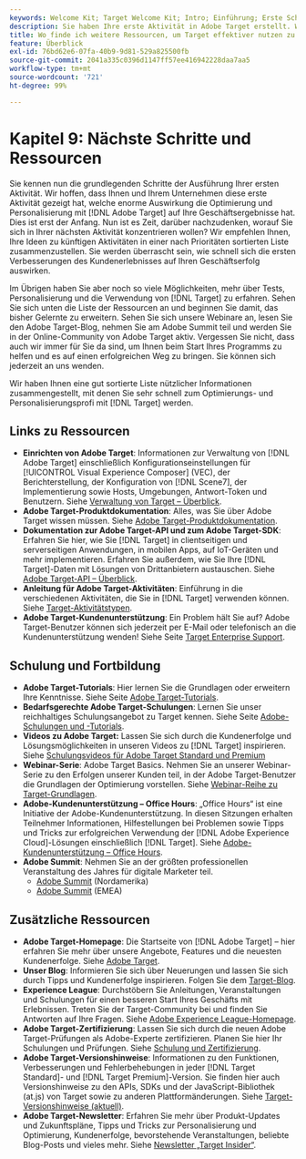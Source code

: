 ```yaml
---
keywords: Welcome Kit; Target Welcome Kit; Intro; Einführung; Erste Schritte
description: Sie haben Ihre erste Aktivität in Adobe Target erstellt. Wie geht es weiter? In diesem Artikel finden Sie Links zu weiteren Ressourcen, Tutorials und Videoanleitungen.
title: Wo finde ich weitere Ressourcen, um Target effektiver nutzen zu können?
feature: Überblick
exl-id: 76bd62e6-07fa-40b9-9d81-529a825500fb
source-git-commit: 2041a335c0396d1147ff57ee416942228daa7aa5
workflow-type: tm+mt
source-wordcount: '721'
ht-degree: 99%

---
```


# Kapitel 9: Nächste Schritte und Ressourcen

Sie kennen nun die grundlegenden Schritte der Ausführung Ihrer ersten Aktivität. Wir hoffen, dass Ihnen und Ihrem Unternehmen diese erste Aktivität gezeigt hat, welche enorme Auswirkung die Optimierung und Personalisierung mit [!DNL Adobe Target] auf Ihre Geschäftsergebnisse hat. Dies ist erst der Anfang. Nun ist es Zeit, darüber nachzudenken, worauf Sie sich in Ihrer nächsten Aktivität konzentrieren wollen? Wir empfehlen Ihnen, Ihre Ideen zu künftigen Aktivitäten in einer nach Prioritäten sortierten Liste zusammenzustellen. Sie werden überrascht sein, wie schnell sich die ersten Verbesserungen des Kundenerlebnisses auf Ihren Geschäftserfolg auswirken.

Im Übrigen haben Sie aber noch so viele Möglichkeiten, mehr über Tests, Personalisierung und die Verwendung von [!DNL Target] zu erfahren. Sehen Sie sich unten die Liste der Ressourcen an und beginnen Sie damit, das bisher Gelernte zu erweitern. Sehen Sie sich unsere Webinare an, lesen Sie den Adobe Target-Blog, nehmen Sie am Adobe Summit teil und werden Sie in der Online-Community von Adobe Target aktiv. Vergessen Sie nicht, dass auch wir immer für Sie da sind, um Ihnen beim Start Ihres Programms zu helfen und es auf einen erfolgreichen Weg zu bringen. Sie können sich jederzeit an uns wenden.

Wir haben Ihnen eine gut sortierte Liste nützlicher Informationen zusammengestellt, mit denen Sie sehr schnell zum Optimierungs- und Personalisierungsprofi mit [!DNL Target] werden.

## Links zu Ressourcen

* **Einrichten von Adobe Target**: Informationen zur Verwaltung von [!DNL Adobe Target] einschließlich Konfigurationseinstellungen für [!UICONTROL Visual Experience Composer] (VEC), der Berichterstellung, der Konfiguration von [!DNL Scene7], der Implementierung sowie Hosts, Umgebungen, Antwort-Token und Benutzern. Siehe [Verwaltung von Target – Überblick](/help/administrating-target/administrating-target.md).
* **Adobe Target-Produktdokumentation**: Alles, was Sie über Adobe Target wissen müssen. Siehe [Adobe Target-Produktdokumentation](https://experienceleague.adobe.com/docs/target/using/target-home.html?lang=de).
* **Dokumentation zur Adobe Target-API und zum Adobe Target-SDK**: Erfahren Sie hier, wie Sie [!DNL Target] in clientseitigen und serverseitigen Anwendungen, in mobilen Apps, auf IoT-Geräten und mehr implementieren. Erfahren Sie außerdem, wie Sie Ihre [!DNL Target]-Daten mit Lösungen von Drittanbietern austauschen. Siehe [Adobe Target-API – Überblick](/help/api/api-overview.md).
* **Anleitung für Adobe Target-Aktivitäten**: Einführung in die verschiedenen Aktivitäten, die Sie in [!DNL Target] verwenden können. Siehe [Target-Aktivitätstypen](/help/c-activities/target-activities-guide.md).
* **Adobe Target-Kundenunterstützung**: Ein Problem hält Sie auf? Adobe Target-Benutzer können sich jederzeit per E-Mail oder telefonisch an die Kundenunterstützung wenden! Siehe Seite [Target Enterprise Support](https://helpx.adobe.com/de/contact/enterprise-support.ec.html#target).

## Schulung und Fortbildung

* **Adobe Target-Tutorials**: Hier lernen Sie die Grundlagen oder erweitern Ihre Kenntnisse. Siehe Seite [Adobe Target-Tutorials](https://experienceleague.adobe.com/docs/target-learn/tutorials/overview.html?lang=de).
* **Bedarfsgerechte Adobe Target-Schulungen**: Lernen Sie unser reichhaltiges Schulungsangebot zu Target kennen. Siehe Seite [Adobe-Schulungen und -Tutorials](https://helpx.adobe.com/de/learning.html?promoid=KAUDK).
* **Videos zu Adobe Target:** Lassen Sie sich durch die Kundenerfolge und Lösungsmöglichkeiten in unseren Videos zu [!DNL Target] inspirieren. Siehe [Schulungsvideos für Adobe Target Standard und Premium](/help/c-intro/target-standard-premium-training-videos.md)
* **Webinar-Serie**: Adobe Target Basics. Nehmen Sie an unserer Webinar-Serie zu den Erfolgen unserer Kunden teil, in der Adobe Target-Benutzer die Grundlagen der Optimierung vorstellen. Siehe [Webinar-Reihe zu Target-Grundlagen](/help/cmp-resources-and-contact-information.md#concept_11902FAC95C64479AABE020557A7EEE4).
* **Adobe-Kundenunterstützung – Office Hours**: „Office Hours“ ist eine Initiative der Adobe-Kundenunterstützung. In diesen Sitzungen erhalten Teilnehmer Informationen, Hilfestellungen bei Problemen sowie Tipps und Tricks zur erfolgreichen Verwendung der [!DNL Adobe Experience Cloud]-Lösungen einschließlich [!DNL Target]. Siehe [Adobe-Kundenunterstützung – Office Hours](/help/cmp-resources-and-contact-information.md#concept_58EA30379D3B48C4848BA2A8C464A5B7).
* **Adobe Summit**: Nehmen Sie an der größten professionellen Veranstaltung des Jahres für digitale Marketer teil.
   * [Adobe Summit](https://summit.adobe.com/na/) (Nordamerika)
   * [Adobe Summit](https://summit-emea.adobe.com/emea/) (EMEA)

## Zusätzliche Ressourcen

* **Adobe Target-Homepage**: Die Startseite von [!DNL Adobe Target] – hier erfahren Sie mehr über unsere Angebote, Features und die neuesten Kundenerfolge. Siehe [Adobe Target](https://www.adobe.com/de/marketing/target.html).
* **Unser Blog**: Informieren Sie sich über Neuerungen und lassen Sie sich durch Tipps und Kundenerfolge inspirieren. Folgen Sie dem [Target-Blog](https://blog.adobe.com/en/2020/07/29/adobe-target-announces-enhanced-analytics-measurement-for-ai-powered-testing-and-personalization.html#gs.di9df5).
* **Experience League**: Durchstöbern Sie Anleitungen, Veranstaltungen und Schulungen für einen besseren Start Ihres Geschäfts mit Erlebnissen. Treten Sie der Target-Community bei und finden Sie Antworten auf Ihre Fragen. Siehe [Adobe Experience League-Homepage](https://experienceleague.adobe.com/?lang=de#home).
* **Adobe Target-Zertifizierung**: Lassen Sie sich durch die neuen Adobe Target-Prüfungen als Adobe-Experte zertifizieren. Planen Sie hier Ihr Schulungen und Prüfungen. Siehe [Schulung und Zertifizierung](/help/c-intro/training-and-certification.md).
* **Adobe Target-Versionshinweise**: Informationen zu den Funktionen, Verbesserungen und Fehlerbehebungen in jeder [!DNL Target Standard]- und [!DNL Target Premium]-Version. Sie finden hier auch Versionshinweise zu den APIs, SDKs und der JavaScript-Bibliothek (at.js) von Target sowie zu anderen Plattformänderungen. Siehe [Target-Versionshinweise (aktuell)](/help/r-release-notes/release-notes.md).
* **Adobe Target-Newsletter**: Erfahren Sie mehr über Produkt-Updates und Zukunftspläne, Tipps und Tricks zur Personalisierung und Optimierung, Kundenerfolge, bevorstehende Veranstaltungen, beliebte Blog-Posts und vieles mehr. Siehe [Newsletter „Target Insider“](/help/r-release-notes/target-insider-newsletter.md).
